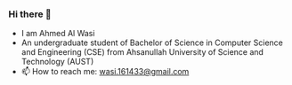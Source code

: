 ### Hi there 👋

- I am Ahmed Al Wasi
- An undergraduate student of Bachelor of Science in Computer Science and Engineering (CSE)
  from Ahsanullah University of Science and Technology (AUST)
- 📫 How to reach me: wasi.161433@gmail.com

